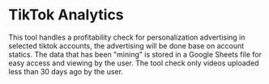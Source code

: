 # TikTok Analytics
This tool handles a profitability check for personalization advertising in selected tiktok accounts, the advertising will be done base on account statics. The data that has been "mining" is stored in a Google Sheets file for easy access and viewing by the user. The tool check only videos uploaded less than 30 days ago by the user.
